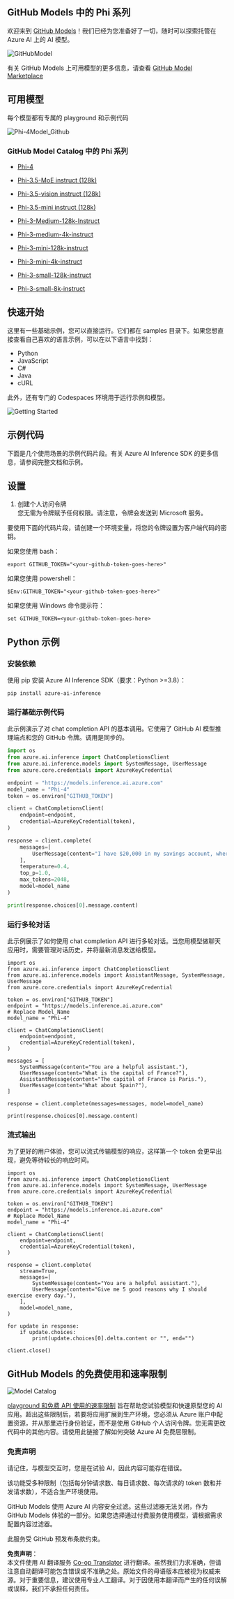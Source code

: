 <!--
CO_OP_TRANSLATOR_METADATA:
{
  "original_hash": "fb67a08b9fc911a10ed58081fadef416",
  "translation_date": "2025-07-16T18:57:48+00:00",
  "source_file": "md/01.Introduction/02/02.GitHubModel.md",
  "language_code": "zh"
}
-->
## GitHub Models 中的 Phi 系列

欢迎来到 [GitHub Models](https://github.com/marketplace/models)！我们已经为您准备好了一切，随时可以探索托管在 Azure AI 上的 AI 模型。

![GitHubModel](../../../../../translated_images/GitHub_ModelCatalog.aa43c51c36454747ca1cc1ffa799db02cc66b4fb7e8495311701adb072442df8.zh.png)

有关 GitHub Models 上可用模型的更多信息，请查看 [GitHub Model Marketplace](https://github.com/marketplace/models)

## 可用模型

每个模型都有专属的 playground 和示例代码

![Phi-4Model_Github](../../../../../translated_images/GitHub_ModelPlay.cf6a9f1106e048535478f17ed0078551c3959884e4083eb62a895bb089dd831c.zh.png)

### GitHub Model Catalog 中的 Phi 系列

- [Phi-4](https://github.com/marketplace/models/azureml/Phi-4)

- [Phi-3.5-MoE instruct (128k)](https://github.com/marketplace/models/azureml/Phi-3-5-MoE-instruct)

- [Phi-3.5-vision instruct (128k)](https://github.com/marketplace/models/azureml/Phi-3-5-vision-instruct)

- [Phi-3.5-mini instruct (128k)](https://github.com/marketplace/models/azureml/Phi-3-5-mini-instruct)

- [Phi-3-Medium-128k-Instruct](https://github.com/marketplace/models/azureml/Phi-3-medium-128k-instruct)

- [Phi-3-medium-4k-instruct](https://github.com/marketplace/models/azureml/Phi-3-medium-4k-instruct)

- [Phi-3-mini-128k-instruct](https://github.com/marketplace/models/azureml/Phi-3-mini-128k-instruct)

- [Phi-3-mini-4k-instruct](https://github.com/marketplace/models/azureml/Phi-3-mini-4k-instruct)

- [Phi-3-small-128k-instruct](https://github.com/marketplace/models/azureml/Phi-3-small-128k-instruct)

- [Phi-3-small-8k-instruct](https://github.com/marketplace/models/azureml/Phi-3-small-8k-instruct)

## 快速开始

这里有一些基础示例，您可以直接运行。它们都在 samples 目录下。如果您想直接查看自己喜欢的语言示例，可以在以下语言中找到：

- Python
- JavaScript
- C#
- Java
- cURL

此外，还有专门的 Codespaces 环境用于运行示例和模型。

![Getting Started](../../../../../translated_images/GitHub_ModelGetStarted.150220a802da6fb67944ad93c1a4c7b8a9811e43d77879a149ecf54c02928c6b.zh.png)

## 示例代码

下面是几个使用场景的示例代码片段。有关 Azure AI Inference SDK 的更多信息，请参阅完整文档和示例。

## 设置

1. 创建个人访问令牌  
您无需为令牌赋予任何权限。请注意，令牌会发送到 Microsoft 服务。

要使用下面的代码片段，请创建一个环境变量，将您的令牌设置为客户端代码的密钥。

如果您使用 bash：  
```
export GITHUB_TOKEN="<your-github-token-goes-here>"
```  
如果您使用 powershell：  

```
$Env:GITHUB_TOKEN="<your-github-token-goes-here>"
```  

如果您使用 Windows 命令提示符：  

```
set GITHUB_TOKEN=<your-github-token-goes-here>
```  

## Python 示例

### 安装依赖  
使用 pip 安装 Azure AI Inference SDK（要求：Python >=3.8）：

```
pip install azure-ai-inference
```  
### 运行基础示例代码

此示例演示了对 chat completion API 的基本调用。它使用了 GitHub AI 模型推理端点和您的 GitHub 令牌。调用是同步的。

```python
import os
from azure.ai.inference import ChatCompletionsClient
from azure.ai.inference.models import SystemMessage, UserMessage
from azure.core.credentials import AzureKeyCredential

endpoint = "https://models.inference.ai.azure.com"
model_name = "Phi-4"
token = os.environ["GITHUB_TOKEN"]

client = ChatCompletionsClient(
    endpoint=endpoint,
    credential=AzureKeyCredential(token),
)

response = client.complete(
    messages=[
        UserMessage(content="I have $20,000 in my savings account, where I receive a 4% profit per year and payments twice a year. Can you please tell me how long it will take for me to become a millionaire? Also, can you please explain the math step by step as if you were explaining it to an uneducated person?"),
    ],
    temperature=0.4,
    top_p=1.0,
    max_tokens=2048,
    model=model_name
)

print(response.choices[0].message.content)
```

### 运行多轮对话

此示例展示了如何使用 chat completion API 进行多轮对话。当您用模型做聊天应用时，需要管理对话历史，并将最新消息发送给模型。

```
import os
from azure.ai.inference import ChatCompletionsClient
from azure.ai.inference.models import AssistantMessage, SystemMessage, UserMessage
from azure.core.credentials import AzureKeyCredential

token = os.environ["GITHUB_TOKEN"]
endpoint = "https://models.inference.ai.azure.com"
# Replace Model_Name
model_name = "Phi-4"

client = ChatCompletionsClient(
    endpoint=endpoint,
    credential=AzureKeyCredential(token),
)

messages = [
    SystemMessage(content="You are a helpful assistant."),
    UserMessage(content="What is the capital of France?"),
    AssistantMessage(content="The capital of France is Paris."),
    UserMessage(content="What about Spain?"),
]

response = client.complete(messages=messages, model=model_name)

print(response.choices[0].message.content)
```

### 流式输出

为了更好的用户体验，您可以流式传输模型的响应，这样第一个 token 会更早出现，避免等待较长的响应时间。

```
import os
from azure.ai.inference import ChatCompletionsClient
from azure.ai.inference.models import SystemMessage, UserMessage
from azure.core.credentials import AzureKeyCredential

token = os.environ["GITHUB_TOKEN"]
endpoint = "https://models.inference.ai.azure.com"
# Replace Model_Name
model_name = "Phi-4"

client = ChatCompletionsClient(
    endpoint=endpoint,
    credential=AzureKeyCredential(token),
)

response = client.complete(
    stream=True,
    messages=[
        SystemMessage(content="You are a helpful assistant."),
        UserMessage(content="Give me 5 good reasons why I should exercise every day."),
    ],
    model=model_name,
)

for update in response:
    if update.choices:
        print(update.choices[0].delta.content or "", end="")

client.close()
```

## GitHub Models 的免费使用和速率限制

![Model Catalog](../../../../../translated_images/GitHub_Model.ca6c125cb3117d0ea7c2e204b066ee4619858d28e7b1a419c262443c5e9a2d5b.zh.png)

[playground 和免费 API 使用的速率限制](https://docs.github.com/en/github-models/prototyping-with-ai-models#rate-limits) 旨在帮助您试验模型和快速原型您的 AI 应用。超出这些限制后，若要将应用扩展到生产环境，您必须从 Azure 账户中配置资源，并从那里进行身份验证，而不是使用 GitHub 个人访问令牌。您无需更改代码中的其他内容。请使用此链接了解如何突破 Azure AI 免费层限制。

### 免责声明

请记住，与模型交互时，您是在试验 AI，因此内容可能存在错误。

该功能受多种限制（包括每分钟请求数、每日请求数、每次请求的 token 数和并发请求数），不适合生产环境使用。

GitHub Models 使用 Azure AI 内容安全过滤。这些过滤器无法关闭，作为 GitHub Models 体验的一部分。如果您选择通过付费服务使用模型，请根据需求配置内容过滤器。

此服务受 GitHub 预发布条款约束。

**免责声明**：  
本文件使用 AI 翻译服务 [Co-op Translator](https://github.com/Azure/co-op-translator) 进行翻译。虽然我们力求准确，但请注意自动翻译可能包含错误或不准确之处。原始文件的母语版本应被视为权威来源。对于重要信息，建议使用专业人工翻译。对于因使用本翻译而产生的任何误解或误释，我们不承担任何责任。